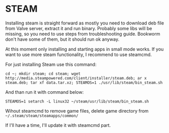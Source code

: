 # STEAM

Installing steam is straight forward as mostly you need to download deb file from Valve server, extract it and run binary. Probably some libs will be missing, so you need to use steps from troubleshooting guide. Bookworm don't have some of them, but it should run ok anyway.

At this moment only installing and starting apps in small mode works. If you want to use more steam functionality, I recommend to use steamcmd.

For just installing Steam use this command: 

```
cd ~; mkdir steam; cd steam; wget http://media.steampowered.com/client/installer/steam.deb; ar x steam.deb; tar xf data.tar.xz; STEAMOS=1 ./usr/lib/steam/bin_steam.sh
```

And than run it with command below:

```
STEAMOS=1 setarch -L linux32 ~/steam/usr/lib/steam/bin_steam.sh
```

Wihout steamcmd to remove game files, delete game directory from `~/.steam/steam/steamapps/common/`

If I'll have a time, I'll update it with steamcmd part.
